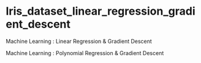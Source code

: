 # Iris_dataset_linear_regression_gradient_descent
Machine Learning : Linear Regression & Gradient Descent 
  
Machine Learning : Polynomial Regression & Gradient Descent
